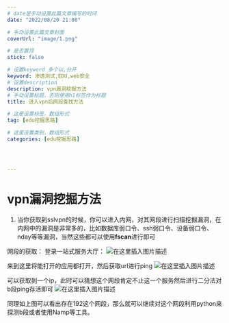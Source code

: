 ```yaml
---
# date是手动设置此篇文章编写的时间
date: "2022/08/20 21:00"

# 手动设置此篇文章封面
coverUrl: "image/1.png"

# 是否置顶
stick: false

# 设置keyword 多个以,分开
keyword: 渗透测试,EDU,web安全
# 设置description
description: vpn漏洞挖掘方法
# 手动设置标题，否则使用h1标签作为标题
title: 进入vpn后网段查找方法

# 这是设置标签，数组形式
tag: [edu挖掘思路]

# 这里设置类别，数组形式
categories: [edu挖掘思路]




---
```




# vpn漏洞挖掘方法

1.	当你获取到sslvpn的时候，你可以进入内网，对其网段进行扫描挖掘漏洞，在内网中的漏洞是非常多的，比如数据库弱口令、ssh弱口令、设备弱口令、nday等等漏洞，当然这些都可以使用**fscan**进行即可

网段的获取：
   登录一站式服务大厅：
 ![在这里插入图片描述](https://img-blog.csdnimg.cn/2cc4211de1c941839a8c88245f9775f1.png)

来到这里将能打开的应用都打开，然后获取url进行ping
 ![在这里插入图片描述](https://img-blog.csdnimg.cn/716d00ed29f745b6ae288227466cb1dc.png)

可以获取到一个ip，此时可以猜想这个网段肯定不止这一个服务然后进行二分法对b段ping存活即可 
![在这里插入图片描述](https://img-blog.csdnimg.cn/b45d51f72d474d118119de52ddef6388.png)

同理如上图可以看出存在192这个网段，那么就可以继续对这个网段利用python来探测b段或者使用Namp等工具。

